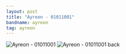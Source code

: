 ```yaml
---
layout: post
title: "Ayreon - 01011001"
bandname: ayreon
tag: ayreon
---
```


![Ayreon - 01011001]({{site.baseurl}}images/shirts/ayreon-01011001.png)
![Ayreon - 01011001 back]({{site.baseurl}}images/shirts/ayreon-01011001-b.png)
